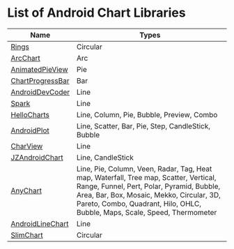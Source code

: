 List of Android Chart Libraries
======================
Name | Types
--- | ---
[Rings](https://github.com/lalongooo/rings) | Circular
[ArcChart](https://github.com/imaNNeoFighT/ArcChartView) | Arc
[AnimatedPieView](https://github.com/razerdp/AnimatedPieView) | Pie
[ChartProgressBar](https://github.com/hadiidbouk/ChartProgressBar-Android) | Bar
[AndroidDevCoder](https://github.com/AllenCoder/AndroidDevCoder) | Line
[Spark](https://github.com/robinhood/spark) | Line
[HelloCharts](https://github.com/lecho/hellocharts-android) | Line, Column, Pie, Bubble, Preview, Combo
[AndroidPlot](https://github.com/halfhp/androidplot) | Line, Scatter, Bar, Pie, Step, CandleStick, Bubble
[CharView](https://github.com/romandanylyk/ChartView) | Line
[JZAndroidChart](https://github.com/donglua/JZAndroidChart) | Line, CandleStick
[AnyChart](https://github.com/AnyChart/AnyChart-Android) | Line, Pie, Column, Veen, Radar, Tag, Heat map, Waterfall, Tree map, Scatter, Vertical, Range, Funnel, Pert, Polar, Pyramid, Bubble, Area, Bar, Box, Mosaic, Mekko, Circular, 3D, Pareto, Combo, Quadrant, Hilo, OHLC, Bubble, Maps, Scale, Speed, Thermometer
[AndroidLineChart](https://github.com/jeanboydev/Android-LineChart) | Line
[SlimChart](https://github.com/mancj/SlimChart) | Circular
